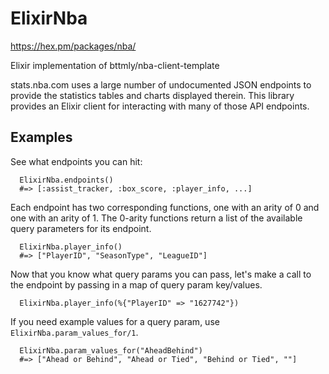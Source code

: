 # ElixirNba
https://hex.pm/packages/nba/

  Elixir implementation of bttmly/nba-client-template

  stats.nba.com uses a large number of undocumented JSON endpoints
  to provide the statistics tables and charts displayed therein.
  This library provides an Elixir client for interacting with many
  of those API endpoints.

  ## Examples
  See what endpoints you can hit:

      ElixirNba.endpoints()
      #=> [:assist_tracker, :box_score, :player_info, ...]

  Each endpoint has two corresponding functions, one with an
  arity of 0 and one with an arity of 1. The 0-arity functions
  return a list of the available query parameters for
  its endpoint.

      ElixirNba.player_info()
      #=> ["PlayerID", "SeasonType", "LeagueID"]

  Now that you know what query params you can pass, let's make
  a call to the endpoint by passing in a map of query param
  key/values.

      ElixirNba.player_info(%{"PlayerID" => "1627742"})

  If you need example values for a query param, use `ElixirNba.param_values_for/1`.

      ElixirNba.param_values_for("AheadBehind")
      #=> ["Ahead or Behind", "Ahead or Tied", "Behind or Tied", ""]

